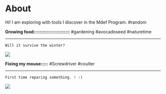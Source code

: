 # About

Hi! 
I am exploring with tools I discover in the Mdef Program.
#random

**Growing food:::::::::::::::::::::::::**
	#gardening #avocadoseed #naturetime

*********
	Will it survive the winter?
![](../images/explorations/avocado0.gif)


**Fixing my mouse:::::**
	#Screwdriver #coulter

*********
	First time reparing something. ! :)
![](../images/explorations/mouse0.gif)

